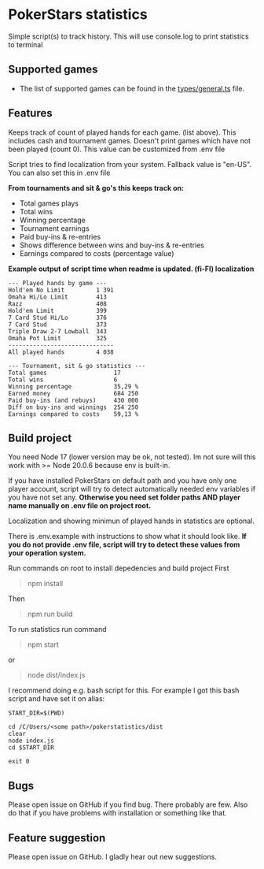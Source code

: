<h1>PokerStars statistics</h1>
Simple script(s) to track history. This will use console.log to print statistics to terminal
<h2>Supported games</h2>

* The list of supported games can be found in the [types/general.ts](https://github.com/Jantero93/poker-statistics-script/blob/master/src/types/general.ts) file.
<h2>Features</h2>

Keeps track of count of played hands for each game. (list above). This includes cash and tournament games. Doesn't print games which have not been played (count 0). This value can be customized from .env file

Script tries to find localization from your system. Fallback value is "en-US". You can also set this in .env file

**From tournaments and sit & go's this keeps track on:**

* Total games plays
* Total wins
* Winning percentage
* Tournament earnings
* Paid buy-ins & re-entries
* Shows difference between wins and buy-ins & re-entries
* Earnings compared to costs (percentage value)

**Example output of script time when readme is updated. (fi-FI) localization**
```
--- Played hands by game ---
Hold'em No Limit         1 391
Omaha Hi/Lo Limit        413
Razz                     408
Hold'em Limit            399
7 Card Stud Hi/Lo        376
7 Card Stud              373
Triple Draw 2-7 Lowball  343
Omaha Pot Limit          325
------------------------------
All played hands         4 038

--- Tournament, sit & go statistics ---
Total games                   17
Total wins                    6
Winning percentage            35,29 %
Earned money                  684 250
Paid buy-ins (and rebuys)     430 000
Diff on buy-ins and winnings  254 250
Earnings compared to costs    59,13 %

```

<h2>Build project</h2>
You need Node 17 (lower version may be ok, not tested). Im not sure will this work with >= Node 20.0.6 because env is built-in.

If you have installed PokerStars on default path and you have only one player account, script will try to detect automatically needed env variables if you have not set any.
<b>Otherwise you need set folder paths AND player name manually on .env file on project root.</b>

Localization and showing minimun of played hands in statistics are optional.

There is .env.example with instructions to show what it should look like. **If you do not provide .env file, script will try to detect these values from your operation system.**

Run commands on root to install depedencies and build project
First
> npm install

Then

> npm run build

To run statistics run command

> npm start

or

> node dist/index.js

I recommend doing e.g. bash script for this. For example I got this bash script and have set it on alias:
```
START_DIR=$(PWD)

cd /C/Users/<some path>/pokerstatistics/dist
clear
node index.js
cd $START_DIR

exit 0
```
<h2>Bugs</h2>
Please open issue on GitHub if you find bug. There probably are few.
Also do that if you have problems with installation or something like that.
<h2>Feature suggestion</h2>
Please open issue on GitHub. I gladly hear out new suggestions.

